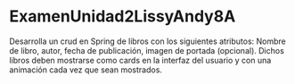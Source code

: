 # ExamenUnidad2LissyAndy8A
Desarrolla un crud en Spring de libros con los siguientes atributos: Nombre de libro, autor, fecha de publicación, imagen de portada (opcional). Dichos libros deben mostrarse como cards en la interfaz del usuario y con una animación cada vez que sean mostrados.
